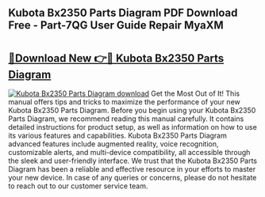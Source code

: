 ## Kubota Bx2350 Parts Diagram PDF Download Free - Part-7QG User Guide Repair MyaXM

# <h2><a href="http://dfigq0.blite.top/?on=Kubota+Bx2350+Parts+Diagram">🔗Download New 👉🔴 Kubota Bx2350 Parts Diagram</a></h2>

[![Kubota Bx2350 Parts Diagram download](https://i.imgur.com/lujVjoI.png)](http://dfigq0.blite.top/?on=Kubota+Bx2350+Parts+Diagram)
Get the Most Out of It! This manual offers tips and tricks to maximize the performance of your new Kubota Bx2350 Parts Diagram. Before you begin using your Kubota Bx2350 Parts Diagram, we recommend reading this manual carefully. It contains detailed instructions for product setup, as well as information on how to use its various features and capabilities. Kubota Bx2350 Parts Diagram advanced features include augmented reality, voice recognition, customizable alerts, and multi-device compatibility, all accessible through the sleek and user-friendly interface. We trust that the Kubota Bx2350 Parts Diagram has been a reliable and effective resource in your efforts to master your new device. In case of any queries or concerns, please do not hesitate to reach out to our customer service team.
